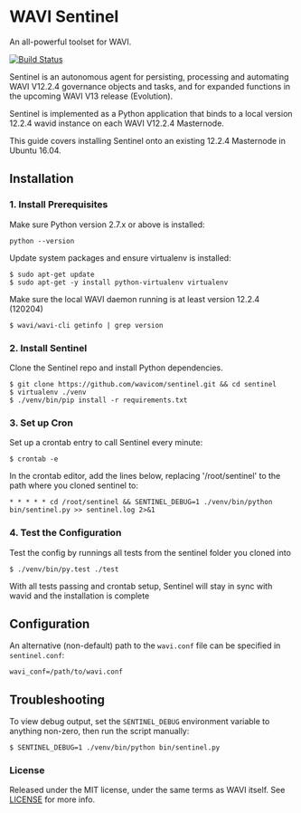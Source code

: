 # WAVI Sentinel

An all-powerful toolset for WAVI.

[![Build Status](https://travis-ci.org/dashpay/sentinel.svg?branch=master)](https://travis-ci.org/dashpay/sentinel)

Sentinel is an autonomous agent for persisting, processing and automating WAVI V12.2.4 governance objects and tasks, and for expanded functions in the upcoming WAVI V13 release (Evolution).

Sentinel is implemented as a Python application that binds to a local version 12.2.4 wavid instance on each WAVI V12.2.4 Masternode.

This guide covers installing Sentinel onto an existing 12.2.4 Masternode in Ubuntu 16.04.

## Installation

### 1. Install Prerequisites

Make sure Python version 2.7.x or above is installed:

    python --version

Update system packages and ensure virtualenv is installed:

    $ sudo apt-get update
    $ sudo apt-get -y install python-virtualenv virtualenv

Make sure the local WAVI daemon running is at least version 12.2.4 (120204)

    $ wavi/wavi-cli getinfo | grep version

### 2. Install Sentinel

Clone the Sentinel repo and install Python dependencies.

    $ git clone https://github.com/wavicom/sentinel.git && cd sentinel
    $ virtualenv ./venv
    $ ./venv/bin/pip install -r requirements.txt

### 3. Set up Cron

Set up a crontab entry to call Sentinel every minute:

    $ crontab -e

In the crontab editor, add the lines below, replacing '/root/sentinel' to the path where you cloned sentinel to:

    * * * * * cd /root/sentinel && SENTINEL_DEBUG=1 ./venv/bin/python bin/sentinel.py >> sentinel.log 2>&1

### 4. Test the Configuration

Test the config by runnings all tests from the sentinel folder you cloned into

    $ ./venv/bin/py.test ./test

With all tests passing and crontab setup, Sentinel will stay in sync with wavid and the installation is complete

## Configuration

An alternative (non-default) path to the `wavi.conf` file can be specified in `sentinel.conf`:

    wavi_conf=/path/to/wavi.conf

## Troubleshooting

To view debug output, set the `SENTINEL_DEBUG` environment variable to anything non-zero, then run the script manually:

    $ SENTINEL_DEBUG=1 ./venv/bin/python bin/sentinel.py

### License

Released under the MIT license, under the same terms as WAVI itself. See [LICENSE](LICENSE) for more info.

